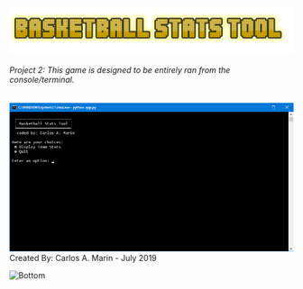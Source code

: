 
![Basketball Stats Tool](logo.png)
###### Project 2: *This game is designed to be entirely ran from the console/terminal.*
![Preview](SS.png)
        Created By: Carlos A. Marin - July 2019

![Bottom](Art\botton.png)
